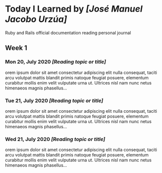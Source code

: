 # Today I Learned by *[José Manuel Jacobo Urzúa]*

Ruby and Rails official documentation reading personal journal

## Week 1

### Mon 20, July 2020 *[Reading topic or title]*
orem ipsum dolor sit amet consectetur adipiscing elit nulla consequat, taciti arcu volutpat mattis blandit primis natoque feugiat posuere, elementum curabitur mollis enim velit vulputate urna ut. Ultrices nisl nam nunc netus himenaeos magnis phasellus...

### Tue 21, July 2020 *[Reading topic or title]*
orem ipsum dolor sit amet consectetur adipiscing elit nulla consequat, taciti arcu volutpat mattis blandit primis natoque feugiat posuere, elementum curabitur mollis enim velit vulputate urna ut. Ultrices nisl nam nunc netus himenaeos magnis phasellus...

### Wed 21, July 2020 *[Reading topic or title]*
orem ipsum dolor sit amet consectetur adipiscing elit nulla consequat, taciti arcu volutpat mattis blandit primis natoque feugiat posuere, elementum curabitur mollis enim velit vulputate urna ut. Ultrices nisl nam nunc netus himenaeos magnis phasellus...
